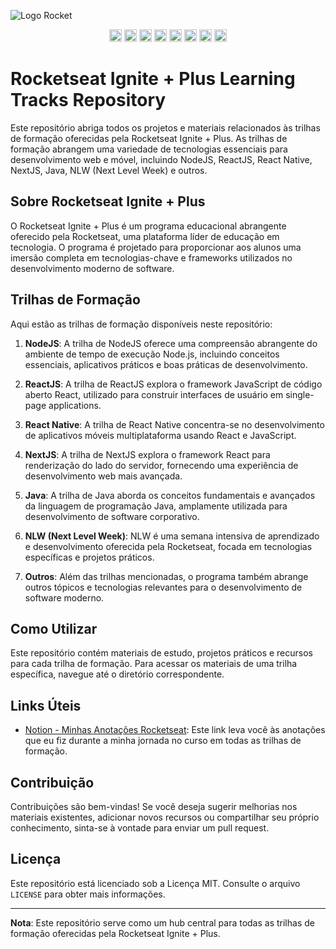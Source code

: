 ![Logo Rocket](https://app.rocketseat.com.br/_next/image?url=%2Fassets%2Flogos%2Frocketseat-logo.svg&w=640&q=75)
<p align="center">
  <img alt="" loading="lazy" width="20" height="20" decoding="async" data-nimg="1" src="https://www.rocketseat.com.br/_next/static/media/html.8776a9f4.svg" style="color: transparent;">
  <img alt="" loading="lazy" width="20" height="20" decoding="async" data-nimg="1" src="https://www.rocketseat.com.br/_next/static/media/css.69c1dc90.svg" style="color: transparent;">
  <img alt="" loading="lazy" width="20" height="20" decoding="async" data-nimg="1" src="https://www.rocketseat.com.br/_next/static/media/javascript.0a950835.svg" style="color: transparent;">
  <img alt="" loading="lazy" width="20" height="20" decoding="async" data-nimg="1" src="https://www.rocketseat.com.br/_next/static/media/reactjs.86fa900a.svg" style="color: transparent;">
  <img alt="" loading="lazy" width="20" height="20" decoding="async" data-nimg="1" src="https://www.rocketseat.com.br/_next/static/media/nodejs.8bfdcfcb.svg" style="color: transparent;">
  <img alt="" loading="lazy" width="20" height="20" decoding="async" data-nimg="1" src="https://www.rocketseat.com.br/_next/static/media/react-native.d924f052.svg" style="color: transparent;">
  <img alt="" loading="lazy" width="20" height="20" decoding="async" data-nimg="1" src="https://www.rocketseat.com.br/_next/static/media/typescript.d7be7be8.svg" style="color: transparent;">
  <img alt="" loading="lazy" width="20" height="20" decoding="async" data-nimg="1" src="https://www.rocketseat.com.br/_next/static/media/tailwindcss.e356de81.svg" style="color: transparent;">
</p>

# Rocketseat Ignite + Plus Learning Tracks Repository

Este repositório abriga todos os projetos e materiais relacionados às trilhas de formação oferecidas pela Rocketseat Ignite + Plus. As trilhas de formação abrangem uma variedade de tecnologias essenciais para desenvolvimento web e móvel, incluindo NodeJS, ReactJS, React Native, NextJS, Java, NLW (Next Level Week) e outros.

## Sobre Rocketseat Ignite + Plus

O Rocketseat Ignite + Plus é um programa educacional abrangente oferecido pela Rocketseat, uma plataforma líder de educação em tecnologia. O programa é projetado para proporcionar aos alunos uma imersão completa em tecnologias-chave e frameworks utilizados no desenvolvimento moderno de software.

## Trilhas de Formação

Aqui estão as trilhas de formação disponíveis neste repositório:

1. **NodeJS**: A trilha de NodeJS oferece uma compreensão abrangente do ambiente de tempo de execução Node.js, incluindo conceitos essenciais, aplicativos práticos e boas práticas de desenvolvimento.

2. **ReactJS**: A trilha de ReactJS explora o framework JavaScript de código aberto React, utilizado para construir interfaces de usuário em single-page applications.

3. **React Native**: A trilha de React Native concentra-se no desenvolvimento de aplicativos móveis multiplataforma usando React e JavaScript.

4. **NextJS**: A trilha de NextJS explora o framework React para renderização do lado do servidor, fornecendo uma experiência de desenvolvimento web mais avançada.

5. **Java**: A trilha de Java aborda os conceitos fundamentais e avançados da linguagem de programação Java, amplamente utilizada para desenvolvimento de software corporativo.

6. **NLW (Next Level Week)**: NLW é uma semana intensiva de aprendizado e desenvolvimento oferecida pela Rocketseat, focada em tecnologias específicas e projetos práticos.

7. **Outros**: Além das trilhas mencionadas, o programa também abrange outros tópicos e tecnologias relevantes para o desenvolvimento de software moderno.

## Como Utilizar

Este repositório contém materiais de estudo, projetos práticos e recursos para cada trilha de formação. Para acessar os materiais de uma trilha específica, navegue até o diretório correspondente.

## Links Úteis

- [Notion - Minhas Anotações Rocketseat](https://www.notion.so/Anota-es-Rocketseat-248de164b5fa4ebbbc12178be0b945dc?pvs=4): Este link leva você às anotações que eu fiz durante a minha jornada no curso em todas as trilhas de formação.

## Contribuição

Contribuições são bem-vindas! Se você deseja sugerir melhorias nos materiais existentes, adicionar novos recursos ou compartilhar seu próprio conhecimento, sinta-se à vontade para enviar um pull request.

## Licença

Este repositório está licenciado sob a Licença MIT. Consulte o arquivo `LICENSE` para obter mais informações.

---

**Nota**: Este repositório serve como um hub central para todas as trilhas de formação oferecidas pela Rocketseat Ignite + Plus.

